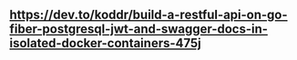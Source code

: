 ## https://dev.to/koddr/build-a-restful-api-on-go-fiber-postgresql-jwt-and-swagger-docs-in-isolated-docker-containers-475j

